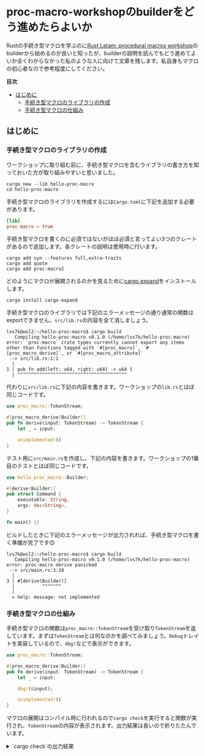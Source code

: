 # proc-macro-workshopのbuilderをどう進めたらよいか

Rustの手続き型マクロを学ぶのに[Rust Latam: procedural macros workshop](https://github.com/dtolnay/proc-macro-workshop)のbuilderから始めるのが良いと知ったが、builderの説明を読んでもどう進めてよいか全くわからなかった私のような人に向けて文章を残します。私自身もマクロの初心者なので参考程度にしてください。

**目次**
- [はじめに](#はじめに)
  - [手続き型マクロのライブラリの作成](#手続き型マクロのライブラリの作成)
  - [手続き型マクロの仕組み](#手続き型マクロの仕組み)

## はじめに

### 手続き型マクロのライブラリの作成

ワークショップに取り組む前に、手続き型マクロを含むライブラリの書き方を知っておいた方が取り組みやすいと思いました。

```shell
cargo new --lib hello-proc-macro
cd hello-proc-macro
```

手続き型マクロのライブラリを作成するには`Cargo.toml`に下記を追加する必要があります。
```toml
[lib]
proc-macro = true
```

手続き型マクロを書くのに必須ではないがほぼ必須と言ってよい3つのクレートがあるので追加します。各クレートの説明は使用時に行います。
```shell
cargo add syn --features full,extra-traits
cargo add quote
cargo add proc-macro2
```

どのようにマクロが展開されるのかを見るために[cargo expand](https://github.com/dtolnay/cargo-expand)をインストールします。
```shell
cargo install cargo-expand
```

手続き型マクロのライブラリでは下記のエラーメッセージの通り通常の関数はexportできません。`src/lib.rs`の内容を全て消しましょう。
```shell
lvs7k@wsl2:~/hello-proc-macro$ cargo build
   Compiling hello-proc-macro v0.1.0 (/home/lvs7k/hello-proc-macro)
error: `proc-macro` crate types currently cannot export any items other than functions tagged with `#[proc_macro]`, `#[proc_macro_derive]`, or `#[proc_macro_attribute]`
 --> src/lib.rs:1:1
  |
1 | pub fn add(left: u64, right: u64) -> u64 {
  | ^^^^^^^^^^^^^^^^^^^^^^^^^^^^^^^^^^^^^^^^
```

代わりに`src/lib.rs`に下記の内容を書きます。ワークショップの`lib.rs`とほぼ同じコードです。
```rust
use proc_macro::TokenStream;

#[proc_macro_derive(Builder)]
pub fn derive(input: TokenStream) -> TokenStream {
    let _ = input;

    unimplemented!()
}
```

テスト用に`src/main.rs`を作成し、下記の内容を書きます。ワークショップの1番目のテストとほぼ同じコードです。
```rust
use hello_proc_macro::Builder;

#[derive(Builder)]
pub struct Command {
    executable: String,
    args: Vec<String>,
}

fn main() {}
```

ビルドしたときに下記のエラーメッセージが出力されれば、手続き型マクロを書く準備が完了です😊
```shell
lvs7k@wsl2:~/hello-proc-macro$ cargo build
   Compiling hello-proc-macro v0.1.0 (/home/lvs7k/hello-proc-macro)
error: proc-macro derive panicked
 --> src/main.rs:3:10
  |
3 | #[derive(Builder)]
  |          ^^^^^^^
  |
  = help: message: not implemented
```

### 手続き型マクロの仕組み

手続き型マクロの関数は`proc_macro::TokenStream`を受け取り`TokenStream`を返しています。まずは`TokenStream`とは何なのかを調べてみましょう。`Debug`トレイトを実装しているので、`dbg!`などで表示ができます。
```rust
use proc_macro::TokenStream;

#[proc_macro_derive(Builder)]
pub fn derive(input: TokenStream) -> TokenStream {
    let _ = input;

    dbg!(&input);

    unimplemented!()
}
```

マクロの展開はコンパイル時に行われるので`cargo check`を実行すると関数が実行され、`TokenStream`の内容が表示されます。出力結果は長いので折りたたんでいます。
<details>
<summary>`cargo check`の出力結果</summary>
  
```shell
lvs7k@wsl2:~/hello-proc-macro$ cargo check
    Checking hello-proc-macro v0.1.0 (/home/lvs7k/hello-proc-macro)
[src/lib.rs:7:5] &input = TokenStream [
    Ident {
        ident: "pub",
        span: #0 bytes(51..54),
    },
    Ident {
        ident: "struct",
        span: #0 bytes(55..61),
    },
    Ident {
        ident: "Command",
        span: #0 bytes(62..69),
    },
    Group {
        delimiter: Brace,
        stream: TokenStream [
            Ident {
                ident: "executable",
                span: #0 bytes(76..86),
            },
            Punct {
                ch: ':',
                spacing: Alone,
                span: #0 bytes(86..87),
            },
            Ident {
                ident: "String",
                span: #0 bytes(88..94),
            },
            Punct {
                ch: ',',
                spacing: Alone,
                span: #0 bytes(94..95),
            },
            Ident {
                ident: "args",
                span: #0 bytes(100..104),
            },
            Punct {
                ch: ':',
                spacing: Alone,
                span: #0 bytes(104..105),
            },
            Ident {
                ident: "Vec",
                span: #0 bytes(106..109),
            },
            Punct {
                ch: '<',
                spacing: Alone,
                span: #0 bytes(109..110),
            },
            Ident {
                ident: "String",
                span: #0 bytes(110..116),
            },
            Punct {
                ch: '>',
                spacing: Joint,
                span: #0 bytes(116..117),
            },
            Punct {
                ch: ',',
                spacing: Alone,
                span: #0 bytes(117..118),
            },
        ],
        span: #0 bytes(70..120),
    },
]
```

</details>
